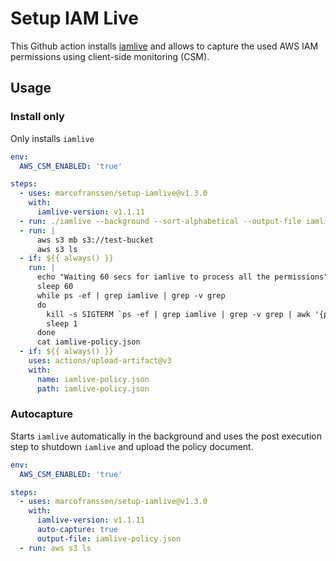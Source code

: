 # Setup IAM Live

This Github action installs [iamlive][] and allows to capture the used AWS IAM permissions using client-side monitoring (CSM).

## Usage

### Install only

Only installs `iamlive`

```yaml
env:
  AWS_CSM_ENABLED: 'true'

steps:
  - uses: marcofranssen/setup-iamlive@v1.3.0
    with:
      iamlive-version: v1.1.11
  - run: ./iamlive --background --sort-alphabetical --output-file iamlive-policy.json
  - run: |
      aws s3 mb s3://test-bucket
      aws s3 ls
  - if: ${{ always() }}
    run: |
      echo "Waiting 60 secs for iamlive to process all the permissions"
      sleep 60
      while ps -ef | grep iamlive | grep -v grep
      do
        kill -s SIGTERM `ps -ef | grep iamlive | grep -v grep | awk '{print $2}'`
        sleep 1
      done
      cat iamlive-policy.json
  - if: ${{ always() }}
    uses: actions/upload-artifact@v3
    with:
      name: iamlive-policy.json
      path: iamlive-policy.json
```

### Autocapture

Starts `iamlive` automatically in the background and uses the post execution step to shutdown `iamlive` and upload the policy document.

```yaml
env:
  AWS_CSM_ENABLED: 'true'

steps:
  - uses: marcofranssen/setup-iamlive@v1.3.0
    with:
      iamlive-version: v1.1.11
      auto-capture: true
      output-file: iamlive-policy.json
  - run: aws s3 ls
```

[iamlive]: https://github.com/iann0036/iamlive "Generate an IAM policy from AWS calls using client-side monitoring (CSM) or embedded proxy"
